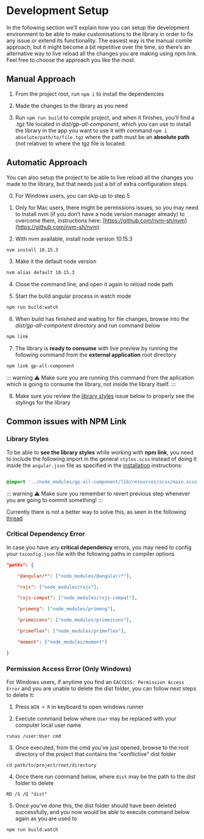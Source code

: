 
# Development Setup

In the following section we’ll explain how you can setup the development environment to be able to make customisations to the library in order to fix any issue or extend its functionality. The easiest way is the manual comile approach, but it might become a bit repetitive over the time, so there’s an alternative way to live reload all the changes you are making using npm link. Feel free to choose the approach you like the most.

## Manual Approach 

1. From the project root, run `npm i` to install the dependencies 

2. Made the changes to the library as you need 

3. Run `npm run build` to compile project, and when it finishes, you'll find a .tgz file located in *dist/gp-all-component*, which you can use to install the library in the app you want to use it with command `npm i absolute/path/to/file.tgz` where the path must be an **absolute path** (not relative) to where the tgz file is located. 

 

## Automatic Approach 

 

You can also setup the project to be able to live reload all the changes you made to the library, but that needs just a bit of extra configuration steps. 

 

0. For Windows users, you can skip up to step 5

1. Only for Mac users, there might be permissions issues, so you may need to install nvm (if you don’t have a node version manager already) to overcome them, instructions here: [https://github.com/nvm-sh/nvm](https://github.com/nvm-sh/nvm)

2. With nvm available, install node version 10.15.3

```bash
nvm install 10.15.3
```

3. Make it the default node version

```bash
nvm alias default 10.15.3
```

4. Close the command line, and open it again to reload node path 

5. Start the build angular process in watch mode

```bash
npm run build:watch
```

6. When build has finished and waiting for file changes, browse into the *dist/gp-all-component* directory and run command below

```bash
npm link
```

7. The library is **ready to consume** with live preview by running the following command from the **external application** root directory

```bash
npm link gp-all-component
```

::: warning
⚠️ Make sure you are running this command from the aplication which is going to consume the library, not inside the library itself.
:::

8. Make sure you review the [library styles](#library-styles) issue below to properly see the stylings for the library

## Common issues with NPM Link

### Library Styles 

To be able to **see the library styles** while working with **npm link**, you need to include the following import in the general `styles.scss` instead of doing it inside the `angular.json` file as specified in the [installation](/installation) instructions: 

```scss 

@import '../node_modules/gp-all-component/lib/resources/scss/main.scss'; 

``` 

::: warning
⚠️ Make sure you remember to revert previous step whenever you are going to commit something!
:::

Currently there is not a better way to solve this, as seen in the following [thread](https://github.com/angular/angular-cli/issues/3500)

### Critical Dependency Error 

 In case you have any **critical dependency** errors, you may need to config your `tsconfig.json` file with the following paths in compiler options
 
``` json
"paths": { 

    "@angular/*": ["node_modules/@angular/*"], 

    "rxjs": ["node_modules/rxjs"], 

    "rxjs-compat": ["node_modules/rxjs-compat"], 

    "primeng": ["node_modules/primeng"], 

    "primeicons": ["node_modules/primeicons"], 

    "primeflex": ["node_modules/primeflex"], 

    "moment": ["node_modules/moment"] 

} 
```

### Permission Access Error (Only Windows) 

For Windows users, if anytime you find an `EACCESS: Permission Access Error` and you are unable to delete the dist folder, you can follow next steps to delete it: 

1. Press `WIN + R` in keyboard to open windows runner 

2. Execute command below where `User` may be replaced with your computer local user name 

```console
runas /user:User cmd
```

3. Once executed, from the cmd you’ve just opened, browse to the root directory of the project that contains the "conflictive" dist folder

```console
cd path/to/project/root/directory
```

4. Once there run command below, where `dist` may be the path to the dist folder to delete 

```console
RD /S /Q "dist"
```

5. Once you’ve done this, the dist folder should have been deleted successfully, and you now would be able to execute command below again as you are used to

```bash
npm run build:watch
```